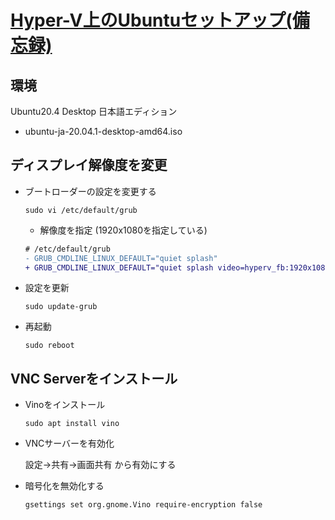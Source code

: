 # [Hyper-V上のUbuntuセットアップ(備忘録)](https://marimelon.github.io/note/hyper-v/ubuntu-setup)

## 環境
Ubuntu20.4 Desktop 日本語エディション  
- ubuntu-ja-20.04.1-desktop-amd64.iso

## ディスプレイ解像度を変更
- ブートローダーの設定を変更する

    ```
    sudo vi /etc/default/grub
    ```
    
    - 解像度を指定 (1920x1080を指定している)
    ```diff
    # /etc/default/grub
    - GRUB_CMDLINE_LINUX_DEFAULT="quiet splash"
    + GRUB_CMDLINE_LINUX_DEFAULT="quiet splash video=hyperv_fb:1920x1080"
    ```

- 設定を更新

    ```
    sudo update-grub
    ```

- 再起動

    ```
    sudo reboot
    ```

## VNC Serverをインストール

- Vinoをインストール

    ```
    sudo apt install vino
    ```

- VNCサーバーを有効化

    設定->共有->画面共有 から有効にする

- 暗号化を無効化する

    ```
    gsettings set org.gnome.Vino require-encryption false
    ```